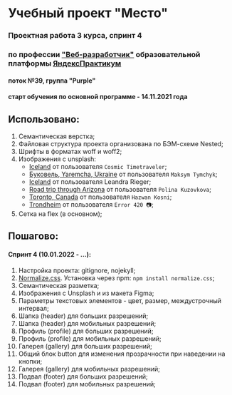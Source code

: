 # Учебный проект "Место"
### Проектная работа 3 курса, спринт 4
### по профессии ["Веб-разработчик"](https://practicum.yandex.ru/profile/web/) образовательной платформы [ЯндексПрактикум](https://practicum.yandex.ru)
#### поток №39, группа "Purple"
#### старт обучения по основной программе - 14.11.2021 года

## Использовано:
1. Семантическая верстка;
2. Файловая структура проекта организована по БЭМ-схеме Nested;
3. Шрифты в форматах woff и woff2;
4. Изображения с unsplash:
   * [Iceland](https://unsplash.com/photos/NljlxpD5nDo) от пользователя `Cosmic Timetraveler`;
   * [Буковель, Yaremcha, Ukraine](https://unsplash.com/photos/vwkGYtsTrOw) от пользователя `Maksym Tymchyk`;
   * [Iceland](https://unsplash.com/photos/3ZM3ynmfJKY) от пользователя Leandra Rieger;
   * [Road trip through Arizona](https://unsplash.com/photos/DcLgNe7rswI) от пользователя `Polina Kuzovkova`;
   * [Toronto, Canada](https://unsplash.com/photos/EtegrieNVDM) от пользователя `Hazwan Kosni`;
   * [Trondheim](https://unsplash.com/photos/B8CQ-YXE1l4) от пользователя `Error 420 📷`;
5. Сетка на flex (в основном);

## Пошагово:
#### Спринт 4 (10.01.2022 - ...):
1. Настройка проекта: gitignore, nojekyll;
2. [Normalize.css](https://necolas.github.io/normalize.css/). Установка через npm: `npm install normalize.css`;
3. Семантическая разметка;
4. Изображения с Unsplash и из макета Figma;
5. Параметры текстовых элементов - цвет, размер, междустрочный интервал;
6. Шапка (header) для больших разрешений;
7. Шапка (header) для мобильных разрешений;
8. Профиль (profile) для больших разрешений;
9. Профиль (profile) для мобильных разрешений;
10. Галерея (gallery) для больших разрешений;
11. Общий блок button для изменения прозрачности при наведении на кнопки;
12. Галерея (gallery) для мобильных разрешений;
13. Подвал (footer) для больших разрешений;
14. Подвал (footer) для мобильных разрешений;
